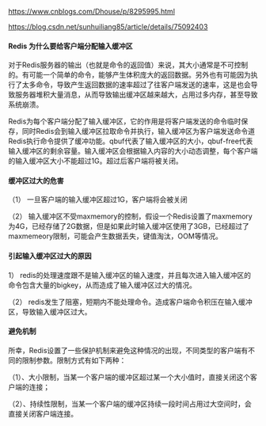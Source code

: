 https://www.cnblogs.com/Dhouse/p/8295995.html

https://blog.csdn.net/sunhuiliang85/article/details/75092403



#### Redis 为什么要给客户端分配输入缓冲区

​	对于Redis服务器的输出（也就是命令的返回值）来说，其大小通常是不可控制的。有可能一个简单的命令，能够产生体积庞大的返回数据。另外也有可能因为执行了太多命令，导致产生返回数据的速率超过了往客户端发送的速率，这是也会导致服务器堆积大量消息，从而导致输出缓冲区越来越大，占用过多内存，甚至导致系统崩溃。

​	Redis为每个客户端分配了输入缓冲区，它的作用是将客户端发送的命令临时保存，同时Redis会到输入缓冲区拉取命令并执行，输入缓冲区为客户端发送命令道Redis执行命令提供了缓冲功能。qbuf代表了输入缓冲区的大小，qbuf-free代表输入缓冲区的剩余容量。输入缓冲区会根据输入内容的大小动态调整，每个客户端的输入缓冲区大小不能超过1G。超过后客户端将被关闭。

#### 缓冲区过大的危害

（1）      一旦客户端的输入缓冲区超过1G，客户端将会被关闭

（2）      输入缓冲区不受maxmemory的控制，假设一个Redis设置了maxmemory为4G，已经存储了2G数据，但是如果此时输入缓冲区使用了3GB，已经超过了maxmemeory限制，可能会产生数据丢失，键值淘汰，OOM等情况。

#### 引起输入缓冲区过大的原因

1）      redis的处理速度跟不是输入缓冲区的输入速度，并且每次进入输入缓冲区的命令包含大量的bigkey，从而造成了输入缓冲区过大的情况。

（2）      redis发生了阻塞，短期内不能处理命令。造成客户端命令积压在输入缓冲区，导致输入缓冲区过大。

#### 避免机制

所幸，Redis设置了一些保护机制来避免这种情况的出现，不同类型的客户端有不同的限制参数。限制方式有如下两种：

（1）、大小限制，当某一个客户端的缓冲区超过某一个大小值时，直接关闭这个客户端的连接；

（2）、持续性限制，当某一个客户端的缓冲区持续一段时间占用过大空间时，会直接关闭客户端连接。




